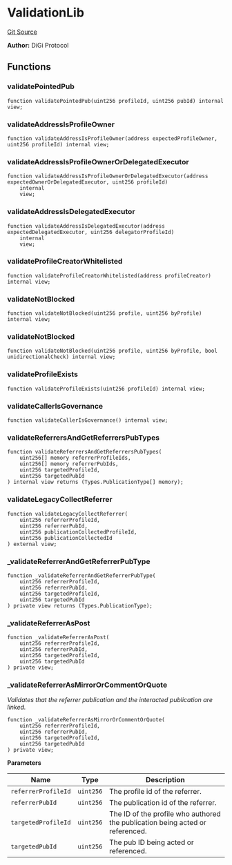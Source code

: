 # ValidationLib
[Git Source](https://github.com/digiv3rse/protocol-contracts/blob/78826068117a4eb9f5d01837d2d88deb72b92ea0/contracts/libraries/ValidationLib.sol)

**Author:**
DiGi Protocol


## Functions
### validatePointedPub


```solidity
function validatePointedPub(uint256 profileId, uint256 pubId) internal view;
```

### validateAddressIsProfileOwner


```solidity
function validateAddressIsProfileOwner(address expectedProfileOwner, uint256 profileId) internal view;
```

### validateAddressIsProfileOwnerOrDelegatedExecutor


```solidity
function validateAddressIsProfileOwnerOrDelegatedExecutor(address expectedOwnerOrDelegatedExecutor, uint256 profileId)
    internal
    view;
```

### validateAddressIsDelegatedExecutor


```solidity
function validateAddressIsDelegatedExecutor(address expectedDelegatedExecutor, uint256 delegatorProfileId)
    internal
    view;
```

### validateProfileCreatorWhitelisted


```solidity
function validateProfileCreatorWhitelisted(address profileCreator) internal view;
```

### validateNotBlocked


```solidity
function validateNotBlocked(uint256 profile, uint256 byProfile) internal view;
```

### validateNotBlocked


```solidity
function validateNotBlocked(uint256 profile, uint256 byProfile, bool unidirectionalCheck) internal view;
```

### validateProfileExists


```solidity
function validateProfileExists(uint256 profileId) internal view;
```

### validateCallerIsGovernance


```solidity
function validateCallerIsGovernance() internal view;
```

### validateReferrersAndGetReferrersPubTypes


```solidity
function validateReferrersAndGetReferrersPubTypes(
    uint256[] memory referrerProfileIds,
    uint256[] memory referrerPubIds,
    uint256 targetedProfileId,
    uint256 targetedPubId
) internal view returns (Types.PublicationType[] memory);
```

### validateLegacyCollectReferrer


```solidity
function validateLegacyCollectReferrer(
    uint256 referrerProfileId,
    uint256 referrerPubId,
    uint256 publicationCollectedProfileId,
    uint256 publicationCollectedId
) external view;
```

### _validateReferrerAndGetReferrerPubType


```solidity
function _validateReferrerAndGetReferrerPubType(
    uint256 referrerProfileId,
    uint256 referrerPubId,
    uint256 targetedProfileId,
    uint256 targetedPubId
) private view returns (Types.PublicationType);
```

### _validateReferrerAsPost


```solidity
function _validateReferrerAsPost(
    uint256 referrerProfileId,
    uint256 referrerPubId,
    uint256 targetedProfileId,
    uint256 targetedPubId
) private view;
```

### _validateReferrerAsMirrorOrCommentOrQuote

*Validates that the referrer publication and the interacted publication are linked.*


```solidity
function _validateReferrerAsMirrorOrCommentOrQuote(
    uint256 referrerProfileId,
    uint256 referrerPubId,
    uint256 targetedProfileId,
    uint256 targetedPubId
) private view;
```
**Parameters**

|Name|Type|Description|
|----|----|-----------|
|`referrerProfileId`|`uint256`|The profile id of the referrer.|
|`referrerPubId`|`uint256`|The publication id of the referrer.|
|`targetedProfileId`|`uint256`|The ID of the profile who authored the publication being acted or referenced.|
|`targetedPubId`|`uint256`|The pub ID being acted or referenced.|


